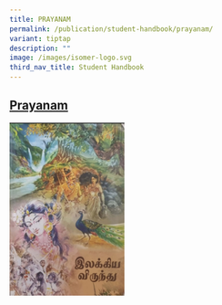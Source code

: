 ```yaml
---
title: PRAYANAM
permalink: /publication/student-handbook/prayanam/
variant: tiptap
description: ""
image: /images/isomer-logo.svg
third_nav_title: Student Handbook
---
```

<h2><a href="https://excelasia.whitehouseit.com/prayanam/index.html" rel="noopener noreferrer nofollow" target="_blank">Prayanam</a></h2>
<p></p><a class="isomer-image-wrapper" href="https://excelasia.whitehouseit.com/prayanam/index.html"><img style="width: 40%;" height="auto" width="100%" alt="" src="/images/STUDENT/prayanam.png"></a>
<p></p>
